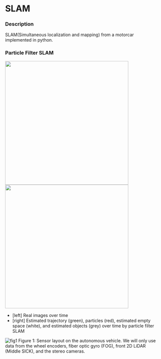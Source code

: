 # SLAM

### Description
SLAM(Simultaneous localization and mapping) from a motorcar implemented in python.

### Particle Filter SLAM

<img src="https://user-images.githubusercontent.com/15256774/111953680-4ce69800-8b2a-11eb-8da5-4f143843cd8f.gif" width="400" height="400"/><img src="https://user-images.githubusercontent.com/15256774/111953981-bff00e80-8b2a-11eb-8935-2e2b1d1d62e6.gif" width="400" height="400"/>

- \[left\] Real images over time
- \[right\] Estimated trajectory (green), particles (red), estimated empty space (white), and estimated objects (grey) over time by particle filter SLAM

![fig1](https://user-images.githubusercontent.com/15256774/111969836-000cbc80-8b3e-11eb-995d-fe5894239c1a.png)
Figure 1: Sensor layout on the autonomous vehicle. We will only use data from the wheel encoders, fiber optic gyro (FOG), front 2D LiDAR (Middle SICK), and the stereo cameras.
